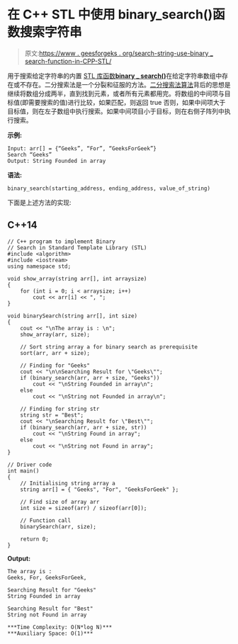 # 在 C++ STL 中使用 binary_search()函数搜索字符串

> 原文:[https://www . geesforgeks . org/search-string-use-binary _ search-function-in-CPP-STL/](https://www.geeksforgeeks.org/search-string-using-binary_search-function-in-cpp-stl/)

用于搜索给定字符串的内置 [STL 库函数](https://www.geeksforgeeks.org/the-c-standard-template-library-stl/)[**binary _ search()**](https://www.geeksforgeeks.org/binary-search-functions-in-c-stl-binary_search-lower_bound-and-upper_bound/)在给定字符串数组中存在或不存在。二分搜索法是一个分裂和征服的方法。[二分搜索法算法](https://www.geeksforgeeks.org/binary-search/)背后的思想是继续将数组分成两半，直到找到元素，或者所有元素都用完。将数组的中间项与目标值(即需要搜索的值)进行比较，如果匹配，则返回 true 否则，如果中间项大于目标值，则在左子数组中执行搜索。如果中间项目小于目标，则在右侧子阵列中执行搜索。

**示例:**

```
Input: arr[] = {“Geeks”, “For”, “GeeksForGeek”}
Search “Geeks”
Output: String Founded in array
```

**语法:**

```
binary_search(starting_address, ending_address, value_of_string)
```

下面是上述方法的实现:

## C++14

```
// C++ program to implement Binary
// Search in Standard Template Library (STL)
#include <algorithm>
#include <iostream>
using namespace std;

void show_array(string arr[], int arraysize)
{
    for (int i = 0; i < arraysize; i++)
        cout << arr[i] << ", ";
}

void binarySearch(string arr[], int size)
{
    cout << "\nThe array is : \n";
    show_array(arr, size);

    // Sort string array a for binary search as prerequisite
    sort(arr, arr + size);

    // Finding for "Geeks"
    cout << "\n\nSearching Result for \"Geeks\"";
    if (binary_search(arr, arr + size, "Geeks"))
        cout << "\nString Founded in array\n";
    else
        cout << "\nString not Founded in array\n";

    // Finding for string str
    string str = "Best";
    cout << "\nSearching Result for \"Best\"";
    if (binary_search(arr, arr + size, str))
        cout << "\nString Found in array";
    else
        cout << "\nString not Found in array";
}

// Driver code
int main()
{
    // Initialising string array a
    string arr[] = { "Geeks", "For", "GeeksForGeek" };

    // Find size of array arr
    int size = sizeof(arr) / sizeof(arr[0]);

    // Function call
    binarySearch(arr, size);

    return 0;
}
```

**Output:** 

```
The array is : 
Geeks, For, GeeksForGeek, 

Searching Result for "Geeks"
String Founded in array

Searching Result for "Best"
String not Found in array
```

```
***Time Complexity: O(N*log N)***
***Auxiliary Space: O(1)***
```